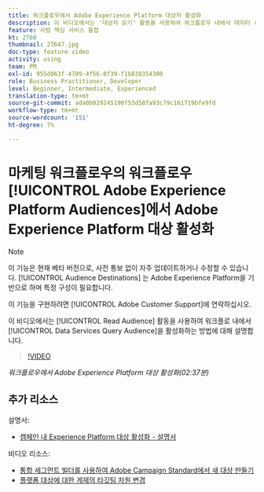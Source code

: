 ```yaml
---
title: 워크플로우에서 Adobe Experience Platform 대상자 활성화
description: 이 비디오에서는 '대상자 읽기' 활동을 사용하여 워크플로우 내에서 데이터 서비스 쿼리 대상을 활성화하는 방법에 대해 설명합니다.
feature: 사람 핵심 서비스 통합
kt: 2760
thumbnail: 27647.jpg
doc-type: feature video
activity: using
team: PM
exl-id: 955d063f-4709-4f56-8f39-f1b838354300
role: Business Practitioner, Developer
level: Beginner, Intermediate, Experienced
translation-type: tm+mt
source-git-commit: ada0b029245190f53d58fa93c79c161719bfe9fd
workflow-type: tm+mt
source-wordcount: '151'
ht-degree: 7%

---
```


# 마케팅 워크플로우의 워크플로우 [!UICONTROL Adobe Experience Platform Audiences]에서 Adobe Experience Platform 대상 활성화

>[!NOTE]
>
>이 기능은 현재 베타 버전으로, 사전 통보 없이 자주 업데이트하거나 수정할 수 있습니다. [!UICONTROL Audience Destinations] 는 Adobe Experience Platform을 기반으로 하며 특정 구성이 필요합니다.
>
>이 기능을 구현하려면 [!UICONTROL Adobe Customer Support]에 연락하십시오.

이 비디오에서는 [!UICONTROL Read Audience] 활동을 사용하여 워크플로 내에서 [!UICONTROL Data Services Query Audience]을 활성화하는 방법에 대해 설명합니다.

>[!VIDEO](https://video.tv.adobe.com/v/27647?quality=12)

*워크플로우에서 Adobe Experience Platform 대상 활성화(02:37분)*

## 추가 리소스

설명서:

* [캠페인 내 Experience Platform 대상 활성화 - 설명서](https://docs.adobe.com/content/help/en/campaign-standard/using/profiles-and-audiences/working-with-adobe-experience-platform/aep-about-audience-destinations-service.html)

비디오 리소스:

* [통합 세그먼트 빌더를 사용하여 Adobe Campaign Standard에서 새 대상 만들기](/help/profiles-and-audiences/audience-destinations/creating-audiences-using-segment-builder.md)
* [플랫폼 대상에 대한 게재의 타깃팅 차원 변경](/help/profiles-and-audiences/audience-destinations/changing-targeting-dimension.md)
